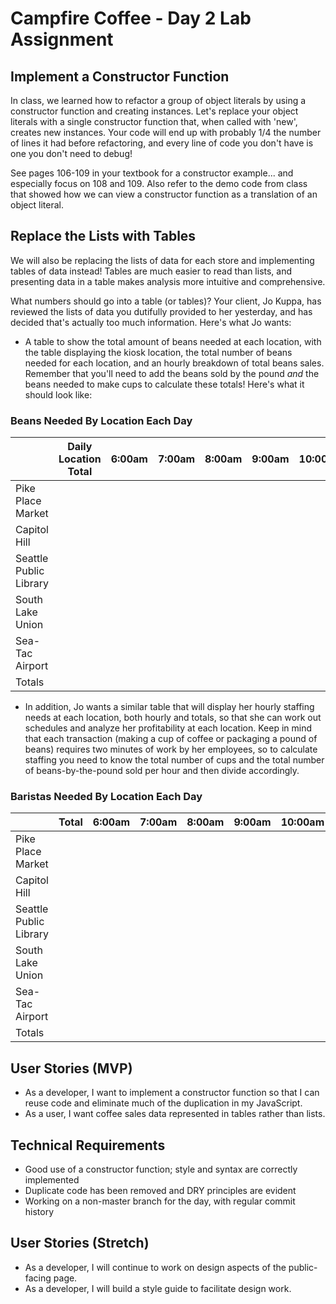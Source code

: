 # Campfire Coffee - Day 2 Lab Assignment

## Implement a Constructor Function

In class, we learned how to refactor a group of object literals by using a constructor function and creating instances. Let's replace your object literals with a single constructor function that, when called with 'new', creates new instances. Your code will end up with probably 1/4 the number of lines it had before refactoring, and every line of code you don't have is one you don't need to debug!

See pages 106-109 in your textbook for a constructor example... and especially focus on 108 and 109. Also refer to the demo code from class that showed how we can view a constructor function as a translation of an object literal.

## Replace the Lists with Tables

We will also be replacing the lists of data for each store and implementing tables of data instead! Tables are much easier to read than lists, and presenting data in a table makes analysis more intuitive and comprehensive.

What numbers should go into a table (or tables)? Your client, Jo Kuppa, has reviewed the lists of data you dutifully provided to her yesterday, and has decided that's actually too much information. Here's what Jo wants:

- A table to show the total amount of beans needed at each location, with the table displaying the kiosk location, the total number of beans needed for each location, and an hourly breakdown of total beans sales. Remember that you'll need to add the beans sold by the pound *and* the beans needed to make cups to calculate these totals! Here's what it should look like:

### Beans Needed By Location Each Day

|               | Daily Location Total | 6:00am | 7:00am | 8:00am | 9:00am | 10:00am | 11:00am | 12:00pm | 1:00pm | 2:00pm | 3:00pm | 4:00pm | 5:00pm | 6:00pm |
|------------------------|-------|--------|--------|--------|--------|---------|---------|---------|--------|--------|--------|--------|--------|--------|
| Pike Place Market      |       |        |        |        |        |         |         |         |        |        |        |        |        |        |
| Capitol Hill           |       |        |        |        |        |         |         |         |        |        |        |        |        |        |
| Seattle Public Library |       |        |        |        |        |         |         |         |        |        |        |        |        |        |
| South Lake Union       |       |        |        |        |        |         |         |         |        |        |        |        |        |        |
| Sea-Tac Airport        |       |        |        |        |        |         |         |         |        |        |        |        |        |        |
| Totals                 |       |        |        |        |        |         |         |         |        |        |        |        |        |        |

- In addition, Jo wants a similar table that will display her hourly staffing needs at each location, both hourly and totals, so that she can work out schedules and analyze her profitability at each location. Keep in mind that each transaction (making a cup of coffee or packaging a pound of beans) requires two minutes of work by her employees, so to calculate staffing you need to know the total number of cups and the total number of beans-by-the-pound sold per hour and then divide accordingly.

### Baristas Needed By Location Each Day

|                | Total | 6:00am | 7:00am | 8:00am | 9:00am | 10:00am | 11:00am | 12:00pm | 1:00pm | 2:00pm | 3:00pm | 4:00pm | 5:00pm | 6:00pm |
|------------------------|-------|--------|--------|--------|--------|---------|---------|---------|--------|--------|--------|--------|--------|--------|
| Pike Place Market      |       |        |        |        |        |         |         |         |        |        |        |        |        |        |
| Capitol Hill           |       |        |        |        |        |         |         |         |        |        |        |        |        |        |
| Seattle Public Library |       |        |        |        |        |         |         |         |        |        |        |        |        |        |
| South Lake Union       |       |        |        |        |        |         |         |         |        |        |        |        |        |        |
| Sea-Tac Airport        |       |        |        |        |        |         |         |         |        |        |        |        |        |        |
| Totals                 |       |        |        |        |        |         |         |         |        |        |        |        |        |        |

## User Stories (MVP)
- As a developer, I want to implement a constructor function so that I can reuse code and eliminate much of the duplication in my JavaScript.
- As a user, I want coffee sales data represented in tables rather than lists.

## Technical Requirements
- Good use of a constructor function; style and syntax are correctly implemented
- Duplicate code has been removed and DRY principles are evident
- Working on a non-master branch for the day, with regular commit history

## User Stories (Stretch)
- As a developer, I will continue to work on design aspects of the public-facing page.
- As a developer, I will build a style guide to facilitate design work.
